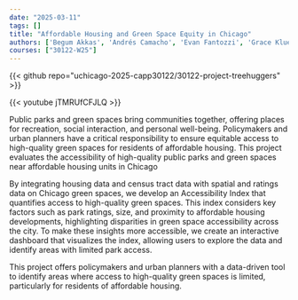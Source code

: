 ```yaml
---
date: "2025-03-11"
tags: []
title: "Affordable Housing and Green Space Equity in Chicago"
authors: ['Begum Akkas', 'Andrés Camacho', 'Evan Fantozzi', 'Grace Kluender']
courses: ["30122-W25"]
---
```


{{< github repo="uchicago-2025-capp30122/30122-project-treehuggers" >}}

{{< youtube jTMRUfCFJLQ >}}

Public parks and green spaces bring communities together, offering places for recreation, social interaction, and personal well-being. Policymakers and urban planners have a critical responsibility to ensure equitable access to high-quality green spaces for residents of affordable housing. This project evaluates the accessibility of high-quality public parks and green spaces near affordable housing units in Chicago

By integrating housing data and census tract data with spatial and ratings data on Chicago green spaces, we develop an Accessibility Index that quantifies access to high-quality green spaces. This index considers key factors such as park ratings, size, and proximity to affordable housing developments, highlighting disparities in green space accessibility across the city. To make these insights more accessible, we create an interactive dashboard that visualizes the index, allowing users to explore the data and identify areas with limited park access.

This project offers policymakers and urban planners with a data-driven tool to identify areas where access to high-quality green spaces is limited, particularly for residents of affordable housing.
